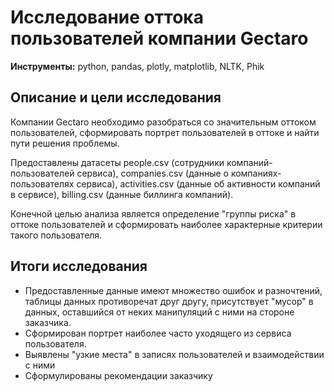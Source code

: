 # Исследование оттока пользователей компании Gectaro
**Инструменты:** python, pandas, plotly, matplotlib, NLTK, Phik
## Описание и цели исследования
Компании Gectaro необходимо разобраться со значительным оттоком пользователей, сформировать портрет пользователей в оттоке и найти пути решения проблемы.

Предоставлены датасеты people.csv (сотрудники компаний-пользователей сервиса), companies.csv (данные о компаниях-пользователях сервиса), activities.csv (данные об активности компаний в сервисе), billing.csv (данные биллинга компаний).

Конечной целью анализа является определение "группы риска" в оттоке пользователей и сформировать наиболее характерные критерии такого пользователя.

## Итоги исследования

* Предоставленные данные имеют множество ошибок и разночтений, таблицы данных противоречат друг другу, присутствует "мусор" в данных, оставшийся от неких манипуляций с ними на стороне заказчика.
* Сформирован портрет наиболее часто уходящего из сервиса пользователя.
* Выявлены "узкие места" в записях пользователей и взаимодействии с ними
* Сформулированы рекомендации заказчику

